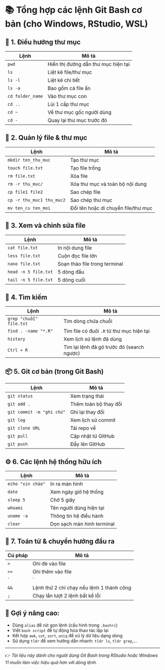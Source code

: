 # 📚 Tổng hợp các lệnh Git Bash cơ bản (cho Windows, RStudio, WSL)

## 📁 1. Điều hướng thư mục
| Lệnh | Mô tả |
|------|------|
| `pwd` | Hiển thị đường dẫn thư mục hiện tại |
| `ls` | Liệt kê file/thư mục |
| `ls -l` | Liệt kê chi tiết |
| `ls -a` | Bao gồm cả file ẩn |
| `cd folder_name` | Vào thư mục con |
| `cd ..` | Lùi 1 cấp thư mục |
| `cd ~` | Về thư mục gốc người dùng |
| `cd -` | Quay lại thư mục trước đó |

## 🧱 2. Quản lý file & thư mục
| Lệnh | Mô tả |
|------|------|
| `mkdir ten_thu_muc` | Tạo thư mục |
| `touch file.txt` | Tạo file trống |
| `rm file.txt` | Xóa file |
| `rm -r thu_muc/` | Xóa thư mục và toàn bộ nội dung |
| `cp file1 file2` | Sao chép file |
| `cp -r thu_muc1 thu_muc2` | Sao chép thư mục |
| `mv ten_cu ten_moi` | Đổi tên hoặc di chuyển file/thư mục |

## 📝 3. Xem và chỉnh sửa file
| Lệnh | Mô tả |
|------|------|
| `cat file.txt` | In nội dung file |
| `less file.txt` | Cuộn đọc file lớn |
| `nano file.txt` | Soạn thảo file trong terminal |
| `head -n 5 file.txt` | 5 dòng đầu |
| `tail -n 5 file.txt` | 5 dòng cuối |

## 🔎 4. Tìm kiếm
| Lệnh | Mô tả |
|------|------|
| `grep "chuỗi" file.txt` | Tìm dòng chứa chuỗi |
| `find . -name "*.R"` | Tìm file có đuôi `.R` từ thư mục hiện tại |
| `history` | Xem lịch sử lệnh đã dùng |
| `Ctrl + R` | Tìm lại lệnh đã gõ trước đó (search ngược) |

## 📦 5. Git cơ bản (trong Git Bash)
| Lệnh | Mô tả |
|------|------|
| `git status` | Xem trạng thái |
| `git add .` | Thêm toàn bộ thay đổi |
| `git commit -m "ghi chú"` | Ghi lại thay đổi |
| `git log` | Xem lịch sử commit |
| `git clone URL` | Tải repo về |
| `git pull` | Cập nhật từ GitHub |
| `git push` | Đẩy lên GitHub |

## ⚙️ 6. Các lệnh hệ thống hữu ích
| Lệnh | Mô tả |
|------|------|
| `echo "xin chào"` | In ra màn hình |
| `date` | Xem ngày giờ hệ thống |
| `sleep 5` | Chờ 5 giây |
| `whoami` | Tên người dùng hiện tại |
| `uname -a` | Thông tin hệ điều hành |
| `clear` | Dọn sạch màn hình terminal |

## 🔄 7. Toán tử & chuyển hướng đầu ra
| Cú pháp | Mô tả |
|--------|------|
| `>` | Ghi đè vào file |
| `>>` | Ghi thêm vào file |
| `|` | Truyền kết quả sang lệnh khác |
| `&&` | Lệnh thứ 2 chỉ chạy nếu lệnh 1 thành công |
| `;` | Chạy lần lượt 2 lệnh bất kể lỗi |

## 🧠 Gợi ý nâng cao:
- Dùng `alias` để rút gọn lệnh (cấu hình trong `.bashrc`)
- Viết `bash script` để tự động hóa thao tác lặp lại
- Kết hợp `awk`, `cut`, `sort`, `uniq` để xử lý dữ liệu dạng dòng
- Sử dụng `tldr` để xem hướng dẫn nhanh: `tldr ls`, `tldr grep`,...

---

👉 *Tài liệu này dành cho người dùng Git Bash trong RStudio hoặc Windows 11 muốn làm việc hiệu quả hơn với dòng lệnh.*
